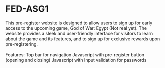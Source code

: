 # FED-ASG1

This pre-register website is designed to allow users to sign up for early access to the upcoming game, God of War: Egypt (Not real yet). The website provides a sleek and user-friendly interface for visitors to learn about the game and its features, and to sign up for exclusive rewards upon pre-registering.<br>  
Features:
Top bar for navigation
Javascript with pre-register button (opening and closing)
Javascript with Input validation for passwords


